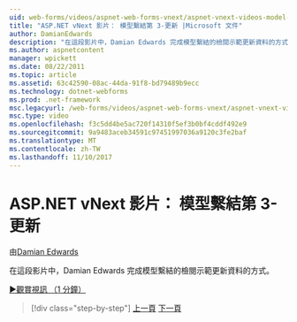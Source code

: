 ```yaml
---
uid: web-forms/videos/aspnet-web-forms-vnext/aspnet-vnext-videos-model-binding-part-3-updating
title: "ASP.NET vNext 影片： 模型繫結第 3-更新 |Microsoft 文件"
author: DamianEdwards
description: "在這段影片中，Damian Edwards 完成模型繫結的檢閱示範更新資料的方式。"
ms.author: aspnetcontent
manager: wpickett
ms.date: 08/22/2011
ms.topic: article
ms.assetid: 63c42590-08ac-44da-91f8-bd79489b9ecc
ms.technology: dotnet-webforms
ms.prod: .net-framework
msc.legacyurl: /web-forms/videos/aspnet-web-forms-vnext/aspnet-vnext-videos-model-binding-part-3-updating
msc.type: video
ms.openlocfilehash: f3c5dd4be5ac720f14310f5ef3b0bf4cddf492e9
ms.sourcegitcommit: 9a9483aceb34591c97451997036a9120c3fe2baf
ms.translationtype: MT
ms.contentlocale: zh-TW
ms.lasthandoff: 11/10/2017
---
```

<a name="aspnet-vnext-videos-model-binding-part-3---updating"></a>ASP.NET vNext 影片： 模型繫結第 3-更新
====================
由[Damian Edwards](https://github.com/DamianEdwards)

在這段影片中，Damian Edwards 完成模型繫結的檢閱示範更新資料的方式。

[&#9654;觀賞視訊 （1 分鐘）](https://channel9.msdn.com/Blogs/ASP-NET-Site-Videos/aspnet-vnext-videos-model-binding-part-3-updating)

>[!div class="step-by-step"]
[上一頁](aspnet-vnext-videos-model-binding-part-2-filtering.md)
[下一頁](aspnet-45-web-forms-model-binding.md)
